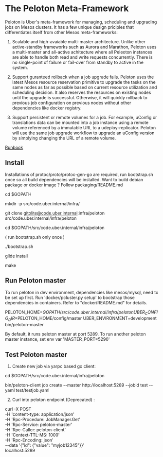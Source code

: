 The Peloton Meta-Framework
===========================


Peloton is Uber's meta-framework for managing, scheduling and
upgrading jobs on Mesos clusters. It has a few unique design priciples
that differentiates itself from other Mesos meta-frameworks:

1. Scalable and high-avaiable multi-master architecture. Unlike other
active-standby frameworks such as Aurora and Marathon, Peloton uses a
multi-master and all-active achitecture where all Peleoton instances
are able to handle both read and write requests concurrently. There is
no single-point of failure or fail-over from standby to active in the
system.

2. Support guranteed rollback when a job upgrade fails. Peloton uses
the latest Mesos resource reservation primitive to upgrade the tasks
on the same nodes as far as possible based on current resource
utilization and scheduling decision. It also reserves the resources on
existing nodes until the upgrade is successful. Otherwise, it will
quickly rollback to previous job configuration on previous nodes
without other dependencies like docker registry.

3. Support persistent or remote volumes for a job. For example,
uConfig or translations data can be mounted into a job instance using
a remote volume referenced by a immutable URL to a
udeploy-replicator. Peloton will use the same job upgrade workflow to
upgrade an uConfig version by simplying changing the URL of a remote
volume.

[Runbook](https://code.uberinternal.com/w/runbooks/peloton/)

## Install

Installations of protoc/proto/protoc-gen-go are required, run bootstrap.sh once so all build dependencies will be installed.
Want to build debian package or docker image ? Follow packaging/README.md

cd $GOPATH

mkdir -p src/code.uber.internal/infra/

git clone gitolite@code.uber.internal:infra/peloton src/code.uber.internal/infra/peloton

cd $GOPATH/src/code.uber.internal/infra/peloton

( run bootstrap.sh only once )

./bootstrap.sh

glide install

make


## Run Peloton master

To run peloton in dev environment, dependencies like mesos/mysql, need to be set up first.
Run 'docker/pcluster.py setup' to bootstrap those dependencies in containers.
Refer to "docker/README.md" for details.

PELOTON_HOME=$GOPATH/src/code.uber.internal/infra/peloton UBER_CONFIG_DIR=$PELOTON_HOME/config/master UBER_ENVIRONMENT=development bin/peloton-master

By default, it runs peloton master at port 5289. To run another peloton master instance,
set env var 'MASTER_PORT=5290'


## Test Peloton master

1. Create new job via yarpc based go client:

cd $GOPATH/src/code.uber.internal/infra/peloton

bin/peloton-client job create --master http://localhost:5289 --jobid test --yaml test/testjob.yaml


2. Curl into peloton endpoint (Deprecated) :

curl -X POST  \
     -H 'content-type: application/json'  \
     -H 'Rpc-Procedure: JobManager.Get'   \
     -H 'Rpc-Service: peloton-master'     \
     -H 'Rpc-Caller: peloton-client'      \
     -H 'Context-TTL-MS: 1000'            \
     -H 'Rpc-Encoding: json'              \
     --data '{"id": {"value": "myjob12345"}}' 	\
    localhost:5289
